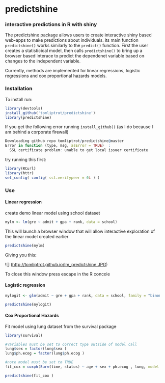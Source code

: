 # predictshine
### interactive predictions in R with shiny
The predictshine package allows users to create interactive shiny based web-apps to make predictions about individuals. its main function `predictshine()` works similarly to the `predict()` function. First the user creates a statisticical model, then calls `predictshine()` to bring up a browser based interace to predict the dependenet variable based on changes to the independent variable. 

Currently, methods are implemented for linear regressions, logistic regressions and cox proportional hazards models.

### Installation
To install run:
```R
library(devtools)
install_github('tomliptrot/predictshine')
library(predictshine)
```

If you get the following error running `install_github()` (as I do because I am behind a corporate firewall)
```R
Downloading github repo tomliptrot/predictshine@master
Error in function (type, msg, asError = TRUE)  : 
  SSL certificate problem: unable to get local issuer certificate
```

 try running this first:

```R
library(RCurl)
library(httr)
set_config( config( ssl.verifypeer = 0L ) )
```

### Use
#### Linear regression
create demo linear model using school dataset
```R
mylm <- lm(gre ~ admit + gpa + rank, data = school)
```

This will launch a browser window that will allow interactive exploration of the linear model created earlier

```R
predictshine(mylm)
```
Giving you this:

![] (http://tomliptrot.github.io/lm_predictshine.JPG)

To close this window press escape in the R concole

#### Logistic regression 
```R
mylogit <- glm(admit ~ gre + gpa + rank, data = school, family = "binomial")

predictshine(mylogit)
```

#### Cox Proportional Hazards

Fit model using lung dataset from the survival package
```R
library(survival)

#Variables must be set to correct type outside of model call
lung$sex = factor(lung$sex )
lung$ph.ecog = factor(lung$ph.ecog )

#note model must be set to TRUE
fit_cox = coxph(Surv(time, status) ~ age + sex + ph.ecog , lung, model = TRUE) 

predictshine(fit_cox )
```

